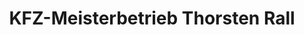 ---
title: "KFZ-Meisterbetrieb Thorsten Rall"
url: /fluorn-winzeln/kfz-meisterbetrieb-thorsten-rall/
shop: Autowerkstatt
---